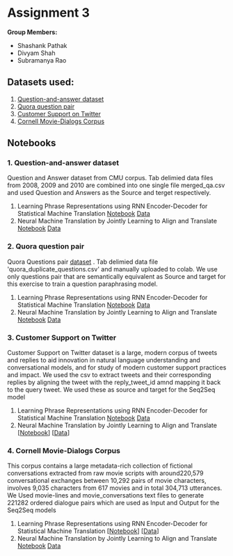 # Assignment 3

**Group Members:**
* Shashank Pathak
* Divyam Shah
* Subramanya Rao

## Datasets used:
1. [Question-and-answer dataset](http://www.cs.cmu.edu/~ark/QA-data/) 
2. [Quora question pair](https://data.quora.com/First-Quora-Dataset-Release-Question-Pairs) 
3. [Customer Support on Twitter](https://www.kaggle.com/thoughtvector/customer-support-on-twitter)
4. [Cornell Movie-Dialogs Corpus](http://www.mpi-sws.org/~cristian/Cornell_Movie-Dialogs_Corpus.html)


## Notebooks
### 1. Question-and-answer dataset
Question and Answer dataset from CMU corpus. Tab delimied data files from 2008, 2009 and 2010 are combined into one single file merged_qa.csv and used Question and Answers as the Source and terget respectively.
1. Learning Phrase Representations using RNN Encoder-Decoder for Statistical Machine Translation [Notebook](https://github.com/shashankhalo7/TheSchoolOfAI-END-Assignments/blob/main/Assignment9/QA_CMU_Dataset_using_RNN_Encoder_Decoder.ipynb) [Data](http://www.cs.cmu.edu/~ark/QA-data/)
2. Neural Machine Translation by Jointly Learning to Align and Translate [Notebook](https://github.com/shashankhalo7/TheSchoolOfAI-END-Assignments/blob/main/Assignment9/QA_CMU_Dataset_using_Neural_Machine_Translation.ipynb) [Data](http://www.cs.cmu.edu/~ark/QA-data/)
### 2. Quora question pair
Quora Questions pair [dataset](https://data.quora.com/First-Quora-Dataset-Release-Question-Pairs) . Tab delimied data file 'quora_duplicate_questions.csv' and manually uploaded to colab. We use only questions pair that are semantically equivalent as Source and target for this exercise to train a question paraphrasing model.
1. Learning Phrase Representations using RNN Encoder-Decoder for Statistical Machine Translation [Notebook](https://github.com/shashankhalo7/TheSchoolOfAI-END-Assignments/blob/main/Assignment9/QA_Quora_Dataset_using_RNN_Encoder_Decoder.ipynb) [Data](https://data.quora.com/First-Quora-Dataset-Release-Question-Pairs) 
2. Neural Machine Translation by Jointly Learning to Align and Translate [Notebook](https://github.com/shashankhalo7/TheSchoolOfAI-END-Assignments/blob/main/Assignment9/QA_Quora_Dataset_using_Neural_Machine_Translation.ipynb) [Data](https://data.quora.com/First-Quora-Dataset-Release-Question-Pairs) 
### 3. Customer Support on Twitter
Customer Support on Twitter dataset is a large, modern corpus of tweets and replies to aid innovation in natural language understanding and conversational models, and for study of modern customer support practices and impact. We used the csv to extract tweets and their corresponding replies by aligning the tweet with the reply_tweet_id amnd mapping it back to the query tweet. We used these as source and target for the Seq2Seq model
1. Learning Phrase Representations using RNN Encoder-Decoder for Statistical Machine Translation [Notebook](https://github.com/shashankhalo7/TheSchoolOfAI-END-Assignments/blob/main/Assignment9/Twitter_CustomerSupport_Dataset_using_RNN_Encoder_Decoder.ipynb) [Data](https://www.kaggle.com/thoughtvector/customer-support-on-twitter)
2. Neural Machine Translation by Jointly Learning to Align and Translate [[Notebook](https://github.com/shashankhalo7/TheSchoolOfAI-END-Assignments/blob/main/Assignment9/Twitter_CustomerSupport_Dataset_using_Neural_Machine_Translation.ipynb)] [[Data](https://www.kaggle.com/thoughtvector/customer-support-on-twitter)]
### 4. Cornell Movie-Dialogs Corpus
This corpus contains a large metadata-rich collection of fictional conversations extracted from raw movie scripts with around220,579 conversational exchanges between 10,292 pairs of movie characters, involves 9,035 characters from 617 movies and in total 304,713 utterances. We Used movie-lines and movie_conversations text files to generate 221282 ordered dialogue pairs which are used as Input and Output for the Seq2Seq models
1. Learning Phrase Representations using RNN Encoder-Decoder for Statistical Machine Translation [[Notebook](https://github.com/shashankhalo7/TheSchoolOfAI-END-Assignments/blob/main/Assignment9/Cornell_Movie_Dialogs_Corpus_Learning_Phrase_Representations_using_RNN_Encoder_Decoder_for_Statistical_Machine_Translation.ipynb)] [[Data](http://www.mpi-sws.org/~cristian/Cornell_Movie-Dialogs_Corpus.html)]
2. Neural Machine Translation by Jointly Learning to Align and Translate [Notebook](https://github.com/shashankhalo7/TheSchoolOfAI-END-Assignments/blob/main/Assignment9/Cornell_Movie_Dialogs_Corpus_Neural_Machine_Translation_by_Jointly_Learning_to_Align_and_Translate.ipynb) [Data](http://www.mpi-sws.org/~cristian/Cornell_Movie-Dialogs_Corpus.html)
